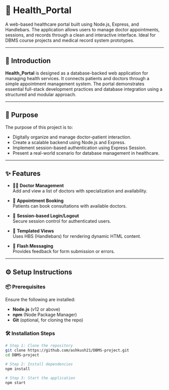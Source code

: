 # 🏥 Health_Portal

A web-based healthcare portal built using Node.js, Express, and Handlebars. The application allows users to manage doctor appointments, sessions, and records through a clean and interactive interface. Ideal for DBMS course projects and medical record system prototypes.

---

## 📘 Introduction

**Health_Portal** is designed as a database-backed web application for managing health services. It connects patients and doctors through a simple appointment management system. The portal demonstrates essential full-stack development practices and database integration using a structured and modular approach.

---

## 🎯 Purpose

The purpose of this project is to:

- Digitally organize and manage doctor–patient interaction.
- Create a scalable backend using Node.js and Express.
- Implement session-based authentication using Express Session.
- Present a real-world scenario for database management in healthcare.

---

## ✨ Features

- 🧑‍⚕️ **Doctor Management**  
  Add and view a list of doctors with specialization and availability.

- 📝 **Appointment Booking**  
  Patients can book consultations with available doctors.

- 🔐 **Session-based Login/Logout**  
  Secure session control for authenticated users.

- 📑 **Templated Views**  
  Uses HBS (Handlebars) for rendering dynamic HTML content.

- 💬 **Flash Messaging**  
  Provides feedback for form submission or errors.

---

## ⚙️ Setup Instructions

### 📦 Prerequisites

Ensure the following are installed:

- **Node.js** (v12 or above)
- **npm** (Node Package Manager)
- **Git** (optional, for cloning the repo)

### 🛠️ Installation Steps

```bash
# Step 1: Clone the repository
git clone https://github.com/ashkush21/DBMS-project.git
cd DBMS-project

# Step 2: Install dependencies
npm install

# Step 3: Start the application
npm start
